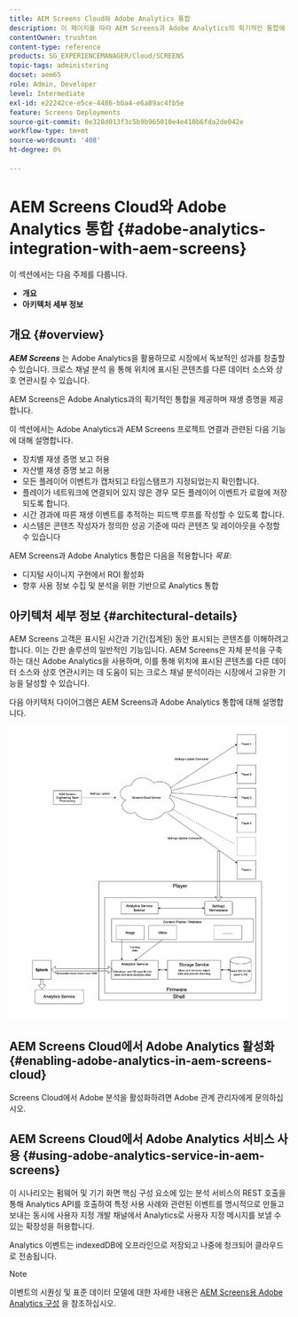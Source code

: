 ```yaml
---
title: AEM Screens Cloud와 Adobe Analytics 통합
description: 이 페이지를 따라 AEM Screens과 Adobe Analytics의 획기적인 통합에 대해 알아보고 재생 증명을 제공합니다.
contentOwner: trushton
content-type: reference
products: SG_EXPERIENCEMANAGER/Cloud/SCREENS
topic-tags: administering
docset: aem65
role: Admin, Developer
level: Intermediate
exl-id: e22242ce-e5ce-4486-bba4-e6a89ac4fb5e
feature: Screens Deployments
source-git-commit: 0e328d013f3c5b9b965010e4e410b6fda2de042e
workflow-type: tm+mt
source-wordcount: '408'
ht-degree: 0%

---
```


# AEM Screens Cloud와 Adobe Analytics 통합 {#adobe-analytics-integration-with-aem-screens}

이 섹션에서는 다음 주제를 다룹니다.

* **개요**
* **아키텍처 세부 정보**

## 개요 {#overview}

***AEM Screens*** 는 Adobe Analytics을 활용하므로 시장에서 독보적인 성과를 창출할 수 있습니다. 크로스 채널 분석 을 통해 위치에 표시된 콘텐츠를 다른 데이터 소스와 상호 연관시킬 수 있습니다.

AEM Screens은 Adobe Analytics과의 획기적인 통합을 제공하며 재생 증명을 제공합니다.

이 섹션에서는 Adobe Analytics과 AEM Screens 프로젝트 연결과 관련된 다음 기능에 대해 설명합니다.

* 장치별 재생 증명 보고 허용
* 자산별 재생 증명 보고 허용
* 모든 플레이어 이벤트가 캡처되고 타임스탬프가 지정되었는지 확인합니다.
* 플레이가 네트워크에 연결되어 있지 않은 경우 모든 플레이어 이벤트가 로컬에 저장되도록 합니다.
* 시간 경과에 따른 재생 이벤트를 추적하는 피드백 루프를 작성할 수 있도록 합니다.
* 시스템은 콘텐츠 작성자가 정의한 성공 기준에 따라 콘텐츠 및 레이아웃을 수정할 수 있습니다

AEM Screens과 Adobe Analytics 통합은 다음을 적용합니다 *목표*:

* 디지털 사이니지 구현에서 ROI 활성화
* 향후 사용 정보 수집 및 분석을 위한 기반으로 Analytics 통합

## 아키텍처 세부 정보 {#architectural-details}

AEM Screens 고객은 표시된 시간과 기간(집계된) 동안 표시되는 콘텐츠를 이해하려고 합니다. 이는 간판 솔루션의 일반적인 기능입니다. AEM Screens은 자체 분석을 구축하는 대신 Adobe Analytics을 사용하며, 이를 통해 위치에 표시된 콘텐츠를 다른 데이터 소스와 상호 연관시키는 데 도움이 되는 크로스 채널 분석이라는 시장에서 고유한 기능을 달성할 수 있습니다.

다음 아키텍처 다이어그램은 AEM Screens과 Adobe Analytics 통합에 대해 설명합니다.

![Adobe Analytics과 통합](/help/screens-cloud/assets/analytics-architecture.png)

## AEM Screens Cloud에서 Adobe Analytics 활성화 {#enabling-adobe-analytics-in-aem-screens-cloud}

Screens Cloud에서 Adobe 분석을 활성화하려면 Adobe 관계 관리자에게 문의하십시오.

## AEM Screens Cloud에서 Adobe Analytics 서비스 사용 {#using-adobe-analytics-service-in-aem-screens}

이 시나리오는 펌웨어 및 기기 화면 핵심 구성 요소에 있는 분석 서비스의 REST 호출을 통해 Analytics API를 호출하여 특정 사용 사례와 관련된 이벤트를 명시적으로 만들고 보내는 동시에 사용자 지정 개발 채널에서 Analytics로 사용자 지정 메시지를 보낼 수 있는 확장성을 허용합니다.

Analytics 이벤트는 indexedDB에 오프라인으로 저장되고 나중에 청크되어 클라우드로 전송됩니다.

>[!NOTE]
>이벤트의 시퀀싱 및 표준 데이터 모델에 대한 자세한 내용은 [AEM Screens용 Adobe Analytics 구성](https://experienceleague.adobe.com/docs/experience-manager-screens/user-guide/administering/analytics-integration/configuring-adobe-analytics-aem-screens.html) 을 참조하십시오.
